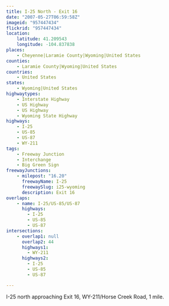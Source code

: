 ```yaml
---
title: I-25 North - Exit 16
date: "2007-05-27T06:59:58Z"
imageid: "957447434"
flickrid: "957447434"
location:
    latitude: 41.209543
    longitude: -104.837838
places:
    - Cheyenne|Laramie County|Wyoming|United States
counties:
    - Laramie County|Wyoming|United States
countries:
    - United States
states:
    - Wyoming|United States
highwaytypes:
    - Interstate Highway
    - US Highway
    - US Highway
    - Wyoming State Highway
highways:
    - I-25
    - US-85
    - US-87
    - WY-211
tags:
    - Freeway Junction
    - Interchange
    - Big Green Sign
freewayJunctions:
    - milepost: "16.20"
      freewayName: I-25
      freewaySlug: i25-wyoming
      description: Exit 16
overlaps:
    - name: I-25/US-85/US-87
      highways:
        - I-25
        - US-85
        - US-87
intersections:
    - overlap1: null
      overlap2: 44
      highways1:
        - WY-211
      highways2:
        - I-25
        - US-85
        - US-87

---
```

I-25 north approaching Exit 16, WY-211/Horse Creek Road, 1 mile.